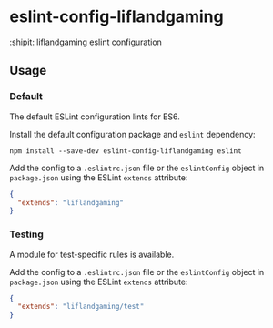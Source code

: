 # eslint-config-liflandgaming

:shipit: liflandgaming eslint configuration

## Usage

### Default

The default ESLint configuration lints for ES6.

Install the default configuration package and `eslint` dependency:

```
npm install --save-dev eslint-config-liflandgaming eslint
```

Add the config to a `.eslintrc.json` file or the `eslintConfig` object in `package.json` using the ESLint `extends` attribute:

```json
{
  "extends": "liflandgaming"
}
```

### Testing

A module for test-specific rules is available.

Add the config to a `.eslintrc.json` file or the `eslintConfig` object in `package.json` using the ESLint `extends` attribute:

```json
{
  "extends": "liflandgaming/test"
}
```
